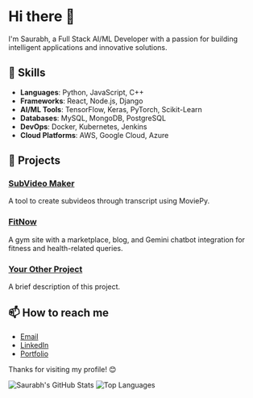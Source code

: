 # Hi there 👋

I'm Saurabh, a Full Stack AI/ML Developer with a passion for building intelligent applications and innovative solutions.

## 🚀 Skills

- **Languages**: Python, JavaScript, C++
- **Frameworks**: React, Node.js, Django
- **AI/ML Tools**: TensorFlow, Keras, PyTorch, Scikit-Learn
- **Databases**: MySQL, MongoDB, PostgreSQL
- **DevOps**: Docker, Kubernetes, Jenkins
- **Cloud Platforms**: AWS, Google Cloud, Azure

## 📝 Projects

### [SubVideo Maker](https://github.com/yourusername/subvideo-maker)
A tool to create subvideos through transcript using MoviePy.

### [FitNow](https://github.com/yourusername/fitnow)
A gym site with a marketplace, blog, and Gemini chatbot integration for fitness and health-related queries.

### [Your Other Project](https://github.com/yourusername/your-other-project)
A brief description of this project.

## 📫 How to reach me

- [Email](mailto:your-email@example.com)
- [LinkedIn](https://linkedin.com/in/yourprofile)
- [Portfolio](https://your-portfolio.com)

Thanks for visiting my profile! 😊

![Saurabh's GitHub Stats](https://github-readme-stats.vercel.app/api?username=yourusername&show_icons=true&theme=radical)
![Top Languages](https://github-readme-stats.vercel.app/api/top-langs/?username=yourusername&layout=compact&theme=radical)
